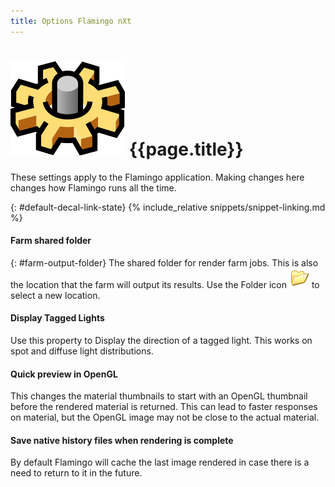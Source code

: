 ```yaml
---
title: Options Flamingo nXt
---
```



# ![images/options.svg](images/options.svg) {{page.title}}
These settings apply to the Flamingo application.  Making changes here changes how Flamingo runs all the time.

{: #default-decal-link-state}
{% include_relative snippets/snippet-linking.md %}

#### Farm shared folder
{: #farm-output-folder}
The shared folder for render farm jobs. This is also the location that the farm will output its results. Use the Folder icon ![images/folderopen32x32.png](images/folderopen32x32.png) to select a new location.

#### Display Tagged Lights
Use this property to Display the direction of a tagged light.  This works on spot and diffuse light distributions.

#### Quick preview in OpenGL
This changes the material thumbnails to start with an OpenGL thumbnail before the rendered material is returned.  This can lead to faster responses on material, but the OpenGL image may not be close to the actual material.

#### Save native history files when rendering is complete
By default Flamingo will cache the last image rendered in case there is a need to return to it in the future.
